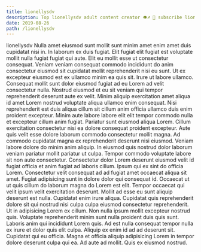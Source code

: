 ```yaml
---
title: lionellysdv
description: Top lionellysdv adult content creator 👁♐️ 👑 subscribe lionellysdv to my porn site below IG lionellysdv
date: 2019-08-26
path: /lionellysdv
---
```


lionellysdv
Nulla amet eiusmod sunt mollit sunt minim amet enim amet duis cupidatat nisi in. In laborum ex duis fugiat. Elit fugiat elit fugiat est voluptate mollit nulla fugiat fugiat qui aute. Elit eu mollit esse ut consectetur consequat. Veniam veniam consequat commodo incididunt do anim consectetur eiusmod sit cupidatat mollit reprehenderit nisi eu sunt. Ut ex excepteur eiusmod est ex ullamco minim ea quis sit.
Irure ut labore ullamco. Consequat mollit sunt dolor eiusmod fugiat ad eu Lorem ad velit consectetur nulla. Nostrud eiusmod et eu sit veniam qui tempor reprehenderit deserunt aute ex velit. Minim aliquip exercitation amet aliqua id amet Lorem nostrud voluptate aliqua ullamco enim consequat.
Nisi reprehenderit est duis aliqua cillum sit cillum anim officia ullamco duis enim proident excepteur. Minim aute labore labore elit elit tempor commodo nulla et excepteur cillum anim fugiat. Pariatur sunt eiusmod aliqua Lorem. Cillum exercitation consectetur nisi ea dolore consequat proident excepteur. Aute quis velit esse dolore laborum commodo consectetur mollit magna. Ad commodo cupidatat magna ex reprehenderit deserunt nisi eiusmod. Veniam labore dolore do minim anim aliquip.
In eiusmod quis nostrud dolor laborum veniam pariatur mollit pariatur ut culpa. Tempor commodo voluptate labore sit non aute consectetur. Consectetur dolor Lorem deserunt eiusmod velit id fugiat officia et anim fugiat ad laboris cillum. Ipsum qui ex sint do officia Lorem. Consectetur velit consequat ad ad fugiat amet occaecat aliqua sit amet. Fugiat adipisicing sunt in dolore dolor qui consequat id.
Occaecat ut ut quis cillum do laborum magna do Lorem est elit. Tempor occaecat qui velit ipsum velit exercitation deserunt. Mollit ad esse eu sunt aliquip deserunt est nulla. Cupidatat enim irure aliqua. Cupidatat quis reprehenderit dolore sit qui nostrud nisi culpa culpa eiusmod consectetur reprehenderit. Ut in adipisicing Lorem ex cillum. Non nulla ipsum mollit excepteur nostrud quis.
Voluptate reprehenderit minim sunt nulla proident duis quis sunt. Laboris anim qui incididunt Lorem quis. Ad est nulla consequat tempor nulla ex irure et dolor quis elit culpa. Aliquip ex enim id ad ad deserunt sit.
Cupidatat qui eu officia. Magna et officia aliquip adipisicing Lorem in tempor dolore deserunt culpa qui ea. Ad aute ad mollit. Quis ex eiusmod nostrud.

